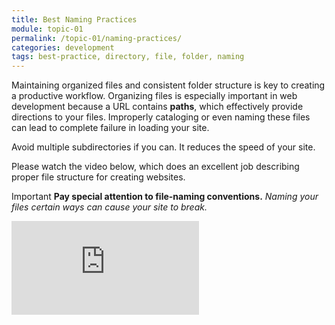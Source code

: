 ```yaml
---
title: Best Naming Practices
module: topic-01
permalink: /topic-01/naming-practices/
categories: development
tags: best-practice, directory, file, folder, naming
---
```


<div class="divider-heading"></div>


Maintaining organized files and consistent folder structure is key to creating a productive workflow.  Organizing files is especially important in web development because a URL contains **paths**, which effectively provide directions to your files. Improperly cataloging or even naming these files can lead to complete failure in loading your site.

Avoid multiple subdirectories if you can.  It reduces the speed of your site.


Please watch the video below, which does an excellent job describing proper file structure for creating websites.

<span class="label label-danger">Important</span> **Pay special attention to file-naming conventions.** _Naming your files certain ways can cause your site to break._

<div class="embed-responsive embed-responsive-16by9"><iframe class="embed-responsive-item" src="https://www.youtube.com/embed/RniGO9Ek6yY" frameborder="0" allowfullscreen></iframe></div>